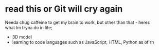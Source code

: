 # read this or Git will cry again
Needa chug caffeine to get my brain to work, but other than that - heres what Im tryna do in life;
- 3D model
- learning to code languages such as JavaScript, HTML, Python as of rn
